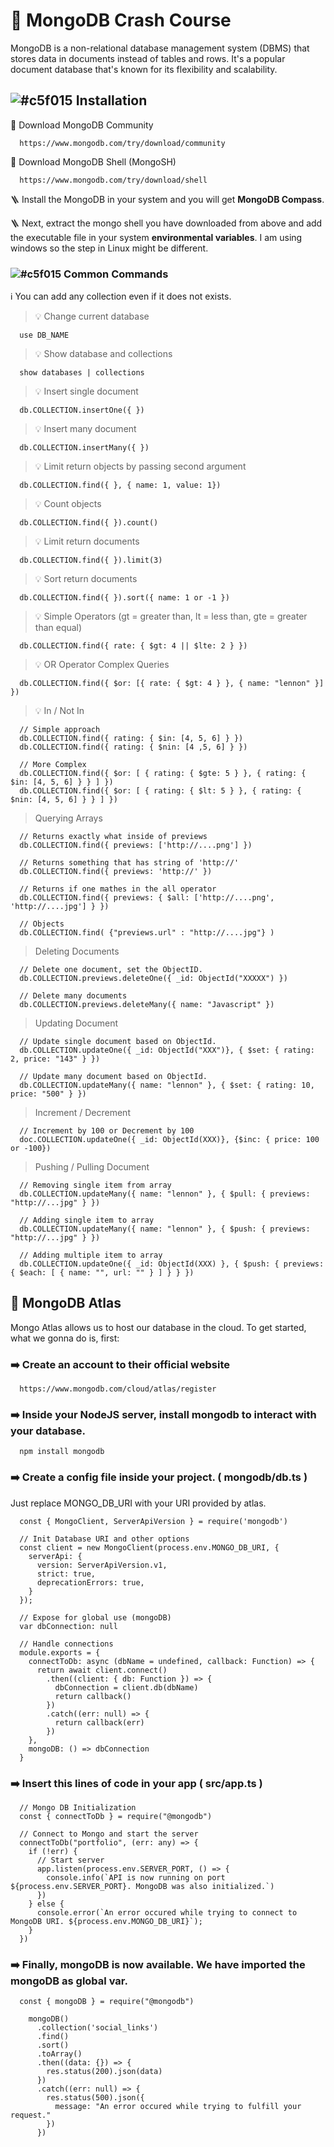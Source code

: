 # 📢 MongoDB Crash Course
MongoDB is a non-relational database management system (DBMS) that stores data in documents instead of tables and rows. It's a popular document database that's known for its flexibility and scalability.


## ![#c5f015](https://placehold.co/15x15/c5f015/c5f015.png) Installation
🔗 Download MongoDB Community

      https://www.mongodb.com/try/download/community

🔗 Download MongoDB Shell (MongoSH)

      https://www.mongodb.com/try/download/shell

🪜 Install the MongoDB in your system and you will get **MongoDB Compass**.

🪜 Next, extract the mongo shell you have downloaded from above and add the executable file in your system **environmental variables**. I am using windows so the step in Linux might be different.


### ![#c5f015](https://placehold.co/15x15/c5f015/c5f015.png) Common Commands
ℹ️ You can add any collection even if it does not exists.

> 💡 Change current database

      use DB_NAME

> 💡 Show database and collections

      show databases | collections 

> 💡 Insert single document

      db.COLLECTION.insertOne({ })

> 💡 Insert many document

      db.COLLECTION.insertMany({ })

> 💡 Limit return objects by passing second argument

      db.COLLECTION.find({ }, { name: 1, value: 1})

> 💡 Count objects

      db.COLLECTION.find({ }).count()

> 💡 Limit return documents

      db.COLLECTION.find({ }).limit(3)

> 💡 Sort return documents

      db.COLLECTION.find({ }).sort({ name: 1 or -1 })

> 💡 Simple Operators (gt = greater than, lt = less than, gte = greater than equal)

      db.COLLECTION.find({ rate: { $gt: 4 || $lte: 2 } })

> 💡 OR Operator Complex Queries 

      db.COLLECTION.find({ $or: [{ rate: { $gt: 4 } }, { name: "lennon" }] })

> 💡 In / Not In

      // Simple approach
      db.COLLECTION.find({ rating: { $in: [4, 5, 6] } })
      db.COLLECTION.find({ rating: { $nin: [4 ,5, 6] } })
      
      // More Complex
      db.COLLECTION.find({ $or: [ { rating: { $gte: 5 } }, { rating: { $in: [4, 5, 6] } } ] })
      db.COLLECTION.find({ $or: [ { rating: { $lt: 5 } }, { rating: { $nin: [4, 5, 6] } } ] })

> Querying Arrays

      // Returns exactly what inside of previews
      db.COLLECTION.find({ previews: ['http://....png'] }) 

      // Returns something that has string of 'http://'
      db.COLLECTION.find({ previews: 'http://' })
      
      // Returns if one mathes in the all operator
      db.COLLECTION.find({ previews: { $all: ['http://....png', 'http://....jpg'] } })

      // Objects
      db.COLLECTION.find( {"previews.url" : "http://....jpg"} )

> Deleting Documents

      // Delete one document, set the ObjectID.
      db.COLLECTION.previews.deleteOne({ _id: ObjectId("XXXXX") })

      // Delete many documents
      db.COLLECTION.previews.deleteMany({ name: "Javascript" })

> Updating Document


      // Update single document based on ObjectId.
      db.COLLECTION.updateOne({ _id: ObjectId("XXX")}, { $set: { rating: 2, price: "143" } })

      // Update many document based on ObjectId.
      db.COLLECTION.updateMany({ name: "lennon" }, { $set: { rating: 10, price: "500" } })
      
> Increment / Decrement

      // Increment by 100 or Decrement by 100
      doc.COLLECTION.updateOne({ _id: ObjectId(XXX)}, {$inc: { price: 100 or -100})

> Pushing / Pulling Document

      // Removing single item from array
      db.COLLECTION.updateMany({ name: "lennon" }, { $pull: { previews: "http://...jpg" } })
      
      // Adding single item to array
      db.COLLECTION.updateMany({ name: "lennon" }, { $push: { previews: "http://...jpg" } })

      // Adding multiple item to array
      db.COLLECTION.updateOne({ _id: ObjectId(XXX) }, { $push: { previews: { $each: [ { name: "", url: "" } ] } } })





## 🌿 MongoDB Atlas
Mongo Atlas allows us to host our database in the cloud. To get started, what we gonna do is, first:

### ➡️ Create an account to their official website

      https://www.mongodb.com/cloud/atlas/register

### ➡️ Inside your NodeJS server, install mongodb to interact with your database.

      npm install mongodb

### ➡️ Create a config file inside your project. ( mongodb/db.ts )
Just replace MONGO_DB_URI with your URI provided by atlas.
      
      const { MongoClient, ServerApiVersion } = require('mongodb')
      
      // Init Database URI and other options
      const client = new MongoClient(process.env.MONGO_DB_URI, {
        serverApi: {
          version: ServerApiVersion.v1,
          strict: true,
          deprecationErrors: true,
        }
      });
      
      // Expose for global use (mongoDB)
      var dbConnection: null
      
      // Handle connections
      module.exports = {
        connectToDb: async (dbName = undefined, callback: Function) => {
          return await client.connect()
            .then((client: { db: Function }) => {
              dbConnection = client.db(dbName)
              return callback()
            })
            .catch((err: null) => {
              return callback(err)
            })
        },
        mongoDB: () => dbConnection
      }

### ➡️ Insert this lines of code in your app ( src/app.ts )

      // Mongo DB Initialization
      const { connectToDb } = require("@mongodb")
      
      // Connect to Mongo and start the server
      connectToDb("portfolio", (err: any) => {
        if (!err) {
          // Start server
          app.listen(process.env.SERVER_PORT, () => {
            console.info(`API is now running on port ${process.env.SERVER_PORT}. MongoDB was also initialized.`)
          })
        } else {
          console.error(`An error occured while trying to connect to MongoDB URI. ${process.env.MONGO_DB_URI}`);
        }
      })

### ➡️ Finally, mongoDB is now available. We have imported the mongoDB as global var.

      const { mongoDB } = require("@mongodb")
      
        mongoDB()
          .collection('social_links')
          .find()
          .sort()
          .toArray()
          .then((data: {}) => {
            res.status(200).json(data)
          })
          .catch((err: null) => {
            res.status(500).json({
              message: "An error occured while trying to fulfill your request."
            })
          })
